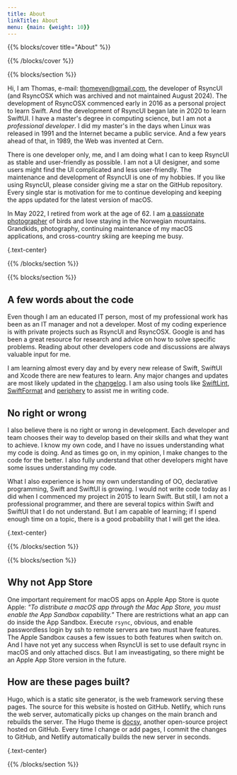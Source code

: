 ```yaml
---
title: About
linkTitle: About
menu: {main: {weight: 10}}
---
```


{{% blocks/cover title="About" %}}

{{% /blocks/cover %}}

{{% blocks/section %}}



Hi, I am Thomas, e-mail: <thomeven@gmail.com>, the developer of RsyncUI (and RsyncOSX which was archived and not maintained August 2024). The development of RsyncOSX commenced early in 2016 as a personal project to learn Swift. And the development of RsyncUI began late in 2020 to learn SwiftUI. I have a master's degree in computing science, but I am not a *professional developer*. I did my master's in the days when Linux was released in 1991 and the Internet became a public service. And a few years ahead of that, in 1989, the Web was invented at Cern.

There is one developer only, me, and I am doing what I can to keep RsyncUI as stable and user-friendly as possible. I am not a UI designer, and some users might find the UI complicated and less user-friendly. The maintenance and development of RsyncUI is one of my hobbies. If you like using RsyncUI, please consider giving me a star on the GitHub repository. Every single star is motivation for me to continue developing and keeping the apps updated for the latest version of macOS.

In May 2022, I retired from work at the age of 62. I am [a passionate photographer](https://photosbythomas.netlify.app/) of birds and love staying in the Norwegian mountains. Grandkids, photography, continuing maintenance of my macOS applications, and cross-country skiing are keeping me busy.

{.text-center}

{{% /blocks/section %}}

{{% blocks/section %}}

## A few words about the code

Even though I am an educated IT person, most of my professional work has been as an IT manager and not a developer. Most of my coding experience is with private projects such as RsyncUI and RsyncOSX. Google is and has been a great resource for research and advice on how to solve specific problems. Reading about other developers code and discussions are always valuable input for me.

I am learning almost every day and by every new release of Swift, SwiftUI and Xcode there are new features to learn. Any major changes and updates are most likely updated in the [changelog](/post/changelog/). I am also using tools like [SwiftLint](https://github.com/realm/SwiftLint), [SwiftFormat](https://github.com/nicklockwood/SwiftFormat) and [periphery](https://github.com/peripheryapp/periphery) to assist me in writing code.

## No right or wrong

I also believe there is no right or wrong in development. Each developer and team chooses their way to develop based on their skills and what they want to achieve. I know my own code, and I have no issues understanding what my code is doing. And as times go on, in my opinion, I make changes to the code for the better. I also fully understand that other developers might have some issues understanding my code. 

What I also experience is how my own understanding of OO, declarative programming, Swift and SwiftUI is growing. I would not write code today as I did when I commenced my project in 2015 to learn Swift. But still, I am not a professional programmer, and there are several topics within Swift and SwiftUI that I do not understand. But I am capable of learning; if I spend enough time on a topic, there is a good probability that I will get the idea.


{.text-center}

{{% /blocks/section %}}

{{% blocks/section %}}

## Why not App Store

One important requirement for macOS apps on Apple App Store is quote Apple: *"To distribute a macOS app through the Mac App Store, you must enable the App Sandbox capability."* There are restrictions what an app can do inside the App Sandbox. Execute `rsync`, obvious, and enable passwordless login by ssh to remote servers are two must have features. The Apple Sandbox causes a few issues to both features when switch on. And I have not yet any success when RsyncUI is set to use default rsync in macOS and only attached discs. But I am inveastigating, so there might be an Apple App Store version in the future.


## How are these pages built?

Hugo, which is a static site generator, is the web framework serving these pages. The source for this website is hosted on GitHub. Netlify, which runs the web server, automatically picks up changes on the main branch and rebuilds the server. The Hugo theme is [docsy](https://github.com/google/docsy), another open-source project hosted on GitHub. Every time I change or add pages, I commit the changes to GitHub, and Netlify automatically builds the new server in seconds.

{.text-center}

{{% /blocks/section %}}